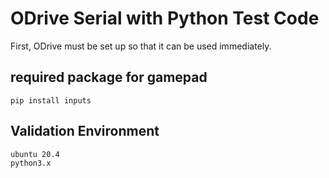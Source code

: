 # ODrive Serial with Python Test Code

First, ODrive must be set up so that it can be used immediately.

## required package for gamepad
    pip install inputs

## Validation Environment
    ubuntu 20.4
    python3.x